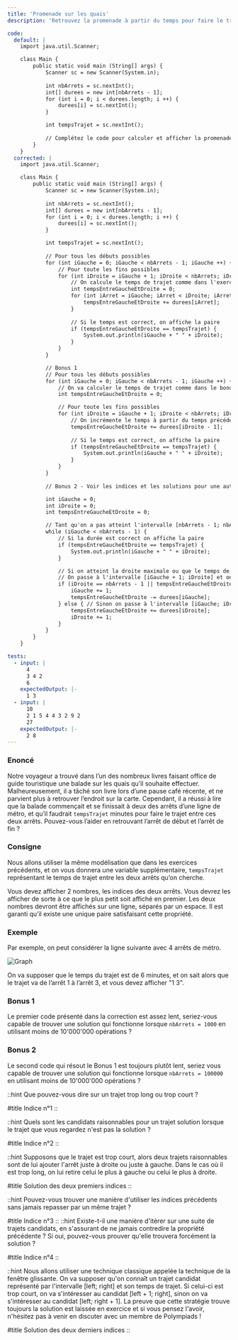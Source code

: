 ```yaml
---
title: 'Promenade sur les quais'
description: 'Retrouvez la promenade à partir du temps pour faire le trajet'

code:
  default: |
    import java.util.Scanner;

    class Main {
        public static void main (String[] args) {
            Scanner sc = new Scanner(System.in);
            
            int nbArrets = sc.nextInt();
            int[] durees = new int[nbArrets - 1];
            for (int i = 0; i < durees.length; i ++) {
                durees[i] = sc.nextInt();
            }

            int tempsTrajet = sc.nextInt();
            
            // Complétez le code pour calculer et afficher la promenade qui possède le bon temps de trajet
        }
    }
  corrected: |
    import java.util.Scanner;

    class Main {
        public static void main (String[] args) {
            Scanner sc = new Scanner(System.in);
            
            int nbArrets = sc.nextInt();
            int[] durees = new int[nbArrets - 1];
            for (int i = 0; i < durees.length; i ++) {
                durees[i] = sc.nextInt();
            }

            int tempsTrajet = sc.nextInt();
            
            // Pour tous les débuts possibles
            for (int iGauche = 0; iGauche < nbArrets - 1; iGauche ++) {
                // Pour toute les fins possibles
                for (int iDroite = iGauche + 1; iDroite < nbArrets; iDroite ++) {
                    // On calcule le temps de trajet comme dans l'exercice 3.
                    int tempsEntreGaucheEtDroite = 0;
                    for (int iArret = iGauche; iArret < iDroite; iArret ++) {
                        tempsEntreGaucheEtDroite += durees[iArret];
                    }
                    
                    // Si le temps est correct, on affiche la paire
                    if (tempsEntreGaucheEtDroite == tempsTrajet) {
                        System.out.println(iGauche + " " + iDroite);
                    }
                }
            }

            // Bonus 1
            // Pour tous les débuts possibles
            for (int iGauche = 0; iGauche < nbArrets - 1; iGauche ++) {
                // On va calculer le temps de trajet comme dans le bonus de l'exercice 3
                int tempsEntreGaucheEtDroite = 0;

                // Pour toute les fins possibles
                for (int iDroite = iGauche + 1; iDroite < nbArrets; iDroite ++) {
                    // On incrémente le temps à partir du temps précédent
                    tempsEntreGaucheEtDroite += durees[iDroite - 1];
                    
                    // Si le temps est correct, on affiche la paire
                    if (tempsEntreGaucheEtDroite == tempsTrajet) {
                        System.out.println(iGauche + " " + iDroite);
                    }
                }
            }
                
            // Bonus 2 - Voir les indices et les solutions pour une autre explication

            int iGauche = 0;
            int iDroite = 0;
            int tempsEntreGaucheEtDroite = 0;

            // Tant qu'on a pas atteint l'intervalle [nbArrets - 1; nbArrets - 1]
            while (iGauche < nbArrets - 1) {
                // Si la durée est correct on affiche la paire
                if (tempsEntreGaucheEtDroite == tempsTrajet) {
                    System.out.println(iGauche + " " + iDroite);
                }

                // Si on atteint la droite maximale ou que le temps de trajet de la balade candidate est trop long
                // On passe à l'intervalle [iGauche + 1; iDroite] et on modifie la somme
                if (iDroite == nbArrets - 1 || tempsEntreGaucheEtDroite >= tempsTrajet) {
                    iGauche += 1;
                    tempsEntreGaucheEtDroite -= durees[iGauche];
                } else { // Sinon on passe à l'intervalle [iGauche; iDroite + 1]
                    tempsEntreGaucheEtDroite += durees[iDroite];
                    iDroite += 1;
                }
            }
        }
    }

tests:
  - input: |
      4
      3 4 2
      6
    expectedOutput: |-
      1 3
  - input: |
      10
      2 1 5 4 4 3 2 9 2
      27
    expectedOutput: |-
      2 8
---
```


### Enoncé

Notre voyageur a trouvé dans l’un des nombreux livres faisant office de guide touristique une balade sur les quais qu’il souhaite effectuer. Malheureusement, il a tâché son livre lors d’une pause café récente, et ne parvient plus à retrouver l’endroit sur la carte. Cependant, il a réussi à lire que la balade commençait et se finissait à deux des arrêts d’une ligne de métro, et qu’il faudrait `tempsTrajet` minutes pour faire le trajet entre ces deux arrêts. Pouvez-vous l’aider en retrouvant l’arrêt de début et l’arrêt de fin ?

### Consigne

Nous allons utiliser la même modélisation que dans les exercices précédents, et on vous donnera une variable supplémentaire, `tempsTrajet` représentant le temps de trajet entre les deux arrêts qu’on cherche.

Vous devez afficher 2 nombres, les indices des deux arrêts. Vous devrez les afficher de sorte à ce que le plus petit soit affiché en premier. Les deux nombres devront être affichés sur une ligne, séparés par un espace. Il est garanti qu’il existe une unique paire satisfaisant cette propriété.

### Exemple

Par exemple, on peut considérer la ligne suivante avec 4 arrêts de métro.

![Graph](/polympiads/graph-metro-polympiads.png)

On va supposer que le temps du trajet est de 6 minutes, et on sait alors que le trajet va de l’arrêt 1 à l’arrêt 3, et vous devez afficher "1 3".

### Bonus 1

Le premier code présenté dans la correction est assez lent, seriez-vous capable de trouver une solution qui fonctionne lorsque `nbArrets = 1000` en utilisant moins de 10'000'000 opérations ?

### Bonus 2

Le second code qui résout le Bonus 1 est toujours plutôt lent, seriez vous capable de trouver une solution qui fonctionne lorsque `nbArrets = 100000` en utilisant moins de 10'000'000 opérations ?

::hint
Que pouvez-vous dire sur un trajet trop long ou trop court ?

#title
Indice n°1
::

::hint
Quels sont les candidats raisonnables pour un trajet solution lorsque le trajet que vous regardez n'est pas la solution ?

#title
Indice n°2
::

::hint
Supposons que le trajet est trop court, alors deux trajets raisonnables sont de lui ajouter l'arrêt juste à droite ou juste à gauche. Dans le cas où il est trop long, on lui retire celui le plus à gauche ou celui le plus à droite.

#title
Solution des deux premiers indices
::

::hint
Pouvez-vous trouver une manière d'utiliser les indices précédents sans jamais repasser par un même trajet ?

#title
Indice n°3
::
::hint
Existe-t-il une manière d'itérer sur une suite de trajets candidats, en s'assurant de ne jamais contredire la propriété précédente ? Si oui, pouvez-vous prouver qu'elle trouvera forcément la solution ?

#title
Indice n°4
::

::hint
Nous allons utiliser une technique classique appelée la technique de la fenêtre glissante. On va supposer qu'on connaît un trajet candidat représenté par l'intervalle [left; right] et son temps de trajet. Si celui-ci est trop court, on va s'intéresser au candidat [left + 1; right], sinon on va s'intéresser au candidat [left; right + 1]. La preuve que cette stratégie trouve toujours la solution est laissée en exercice et si vous pensez l'avoir, n'hésitez pas à venir en discuter avec un membre de Polympiads !

#title
Solution des deux derniers indices
::

